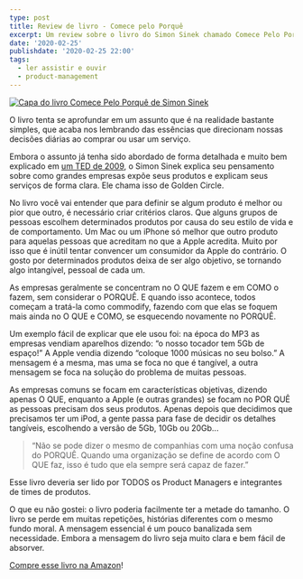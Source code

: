 ```yaml
---
type: post
title: Review de livro - Comece pelo Porquê
excerpt: Um review sobre o livro do Simon Sinek chamado Comece Pelo Porque
date: '2020-02-25'
publishdate: '2020-02-25 22:00'
tags:
  - ler assistir e ouvir
  - product-management
---
```


[![Capa do livro Comece Pelo Porquê de Simon Sinek](https://i.imgur.com/52k5j9k.jpg)](https://amzn.to/2HUbfq9)


O livro tenta se aprofundar em um assunto que é na realidade bastante simples, que acaba nos lembrando das essências que direcionam nossas decisões diárias ao comprar ou usar um serviço.

Embora o assunto já tenha sido abordado de forma detalhada e muito bem explicado em [um TED de 2009](https://www.ted.com/talks/simon_sinek_how_great_leaders_inspire_action), o Simon Sinek explica seu pensamento sobre como grandes empresas expõe seus produtos e explicam seus serviços de forma clara. Ele chama isso de Golden Circle. 

No livro você vai entender que para definir se algum produto é melhor ou pior que outro, é necessário criar critérios claros.
Que alguns grupos de pessoas escolhem determinados produtos por causa do seu estilo de vida e de comportamento. Um Mac ou um iPhone só melhor que outro produto para aquelas pessoas que acreditam no que a Apple acredita. Muito por isso que é inútil tentar convencer um consumidor da Apple do contrário.
O gosto por determinados produtos deixa de ser algo objetivo, se tornando algo intangível, pessoal de cada um.

As empresas geralmente se concentram no O QUE fazem e em COMO o fazem, sem considerar o PORQUÊ. E quando isso acontece, todos começam a tratá-la como commodify, fazendo com que elas se foquem mais ainda no O QUE e COMO, se esquecendo novamente no PORQUÊ.

Um exemplo fácil de explicar que ele usou foi: na época do MP3 as empresas vendiam aparelhos dizendo: “o nosso tocador tem 5Gb de espaço!”
A Apple vendia dizendo “coloque 1000 músicas no seu bolso.” A mensagem é a mesma, mas uma se foca no que é tangível, a outra mensagem se foca na solução do problema de muitas pessoas.

As empresas comuns se focam em características objetivas, dizendo apenas O QUE, enquanto a Apple (e outras grandes) se focam no POR QUÊ as pessoas precisam dos seus produtos. Apenas depois que decidimos que precisamos ter um iPod, a gente passa para fase de decidir os detalhes tangíveis, escolhendo a versão de 5Gb, 10Gb ou 20Gb...

> “Não se pode dizer o mesmo de companhias com uma noção confusa do PORQUÊ. Quando uma organização se define de acordo com O QUE faz, isso é tudo que ela sempre será capaz de fazer.”

Esse livro deveria ser lido por TODOS os Product Managers e integrantes de times de produtos.

O que eu não gostei: o livro poderia facilmente ter a metade do tamanho. O livro se perde em muitas repetições, histórias diferentes com o mesmo fundo moral. A mensagem essencial é um pouco banalizada sem necessidade. Embora a mensagem do livro seja muito clara e bem fácil de absorver.

[Compre esse livro na Amazon](https://amzn.to/2v7Mp3v)!